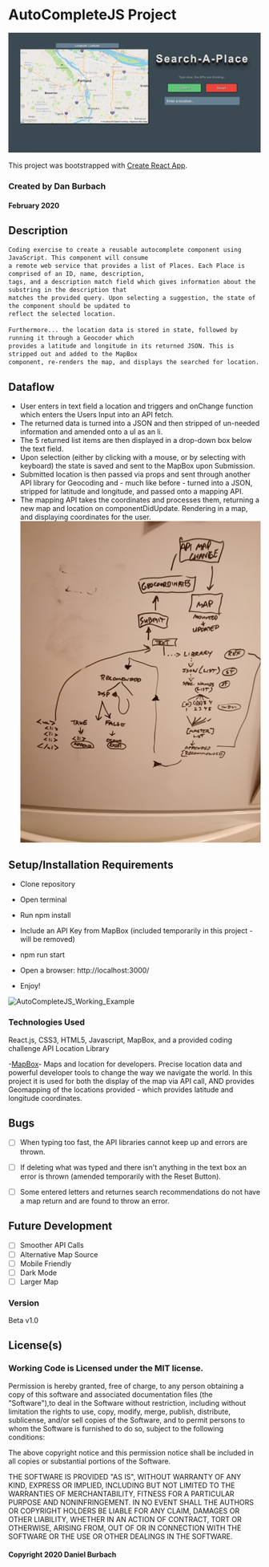 # AutoCompleteJS Project

![AutoCompleteJS Main Page](https://github.com/DanBurbach/AutoCompleteJS/blob/master/src/assets/AutoCompleteJS_Main.png?raw=true)

This project was bootstrapped with [Create React App](https://github.com/facebook/create-react-app).

### __Created by Dan Burbach__

#### February 2020

## __Description__

```
Coding exercise to create a reusable autocomplete component using JavaScript. This component will consume 
a remote web service that provides a list of Places. Each Place is comprised of an ID, name, description, 
tags, and a description match field which gives information about the substring in the description that 
matches the provided query. Upon selecting a suggestion, the state of the component should be updated to 
reflect the selected location.

Furthermore... the location data is stored in state, followed by running it through a Geocoder which 
provides a latitude and longitude in its returned JSON. This is stripped out and added to the MapBox 
component, re-renders the map, and displays the searched for location.
```
## __Dataflow__
* User enters in text field a location and triggers and onChange function which enters the Users Input 
into an API fetch.
* The returned data is turned into a JSON and then stripped of un-needed information and amended onto 
a ul as an li.
* The 5 returned list items are then displayed in a drop-down box below the text field.
* Upon selection (either by clicking with a mouse, or by selecting with keyboard) the state is saved 
and sent to the MapBox upon Submission.
* Submitted location is then passed via props and sent through another API library for Geocoding 
and - much like before - turned into a JSON, stripped for latitude and longitude, and passed onto 
a mapping API.
* The mapping API takes the coordinates and processes them, returning a new map and location on 
componentDidUpdate. Rendering in a map, and displaying coordinates for the user.
![Dataflow_Whiteboard](https://github.com/DanBurbach/AutoCompleteJS/blob/master/src/assets/AutoCompleteJS_Whiteboarding.jpg?raw=true)

## __Setup/Installation Requirements__

  * Clone repository

  * Open terminal

  * Run npm install

  * Include an API Key from MapBox (included temporarily in this project - will be removed)

  * npm run start

  * Open a browser: http://localhost:3000/

  * Enjoy!

![AutoCompleteJS_Working_Example](http://g.recordit.co/nvkayG8Xrm.gif)

### __Technologies Used__

React.js, CSS3, HTML5, Javascript, MapBox, and a provided coding challenge API Location Library

-[MapBox](https://www.mapbox.com/)-
Maps and location for developers. Precise location data and powerful developer tools to change the way we navigate the world. In this project it is used for both the display of the map via API call, AND provides Geomapping of the locations provided - which provides latitude and longitude coordinates.

## __Bugs__
  - [ ] When typing too fast, the API libraries cannot keep up and errors are thrown.
  - [ ] If deleting what was typed and there isn't anything in the text box an error is thrown 
  (amended temporarily with the Reset Button).
  - [ ] Some entered letters and returnes search recommendations do not have a map return and are 
  found to throw an error.


## __Future Development__

  - [ ] Smoother API Calls
  - [ ] Alternative Map Source
  - [ ] Mobile Friendly
  - [ ] Dark Mode
  - [ ] Larger Map
 
### __Version__

Beta v1.0

## License(s)
### Working Code is Licensed under the MIT license.

Permission is hereby granted, free of charge, to any person obtaining a copy of this software and associated documentation files (the "Software"),to deal in the Software without restriction, including without limitation the rights to use, copy, modify, merge, publish, distribute, sublicense,
and/or sell copies of the Software, and to permit persons to whom the Software is furnished to do so, subject to the following conditions:

The above copyright notice and this permission notice shall be included in all copies or substantial portions of the Software.

THE SOFTWARE IS PROVIDED "AS IS", WITHOUT WARRANTY OF ANY KIND, EXPRESS OR IMPLIED, INCLUDING BUT NOT LIMITED TO THE WARRANTIES OF MERCHANTABILITY,
FITNESS FOR A PARTICULAR PURPOSE AND NONINFRINGEMENT. IN NO EVENT SHALL THE AUTHORS OR COPYRIGHT HOLDERS BE LIABLE FOR ANY CLAIM, DAMAGES OR OTHER LIABILITY,
WHETHER IN AN ACTION OF CONTRACT, TORT OR OTHERWISE, ARISING FROM, OUT OF OR IN CONNECTION WITH THE SOFTWARE OR THE USE OR OTHER DEALINGS IN THE SOFTWARE.

#### Copyright 2020 Daniel Burbach